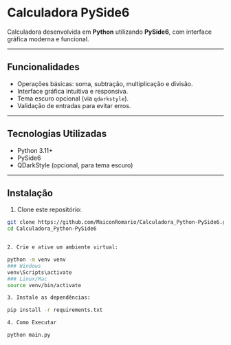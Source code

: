 # Calculadora PySide6

Calculadora desenvolvida em **Python** utilizando **PySide6**, com interface gráfica moderna e funcional.

---

## Funcionalidades

- Operações básicas: soma, subtração, multiplicação e divisão.
- Interface gráfica intuitiva e responsiva.
- Tema escuro opcional (via `qdarkstyle`).
- Validação de entradas para evitar erros.

---

## Tecnologias Utilizadas

- Python 3.11+
- PySide6
- QDarkStyle (opcional, para tema escuro)

---

## Instalação

1. Clone este repositório:

```bash
git clone https://github.com/MaiconRomario/Calculadora_Python-PySide6.git
cd Calculadora_Python-PySide6


2. Crie e ative um ambiente virtual:

python -m venv venv
### Windows
venv\Scripts\activate
### Linux/Mac
source venv/bin/activate

3. Instale as dependências:

pip install -r requirements.txt

4. Como Executar

python main.py
